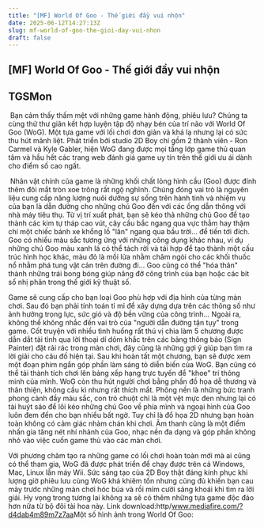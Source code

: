 ```yaml
---
title: "[MF] World Of Goo - Thế giới đầy vui nhộn"
date: 2025-06-12T14:27:13Z
slug: mf-world-of-goo-the-gioi-day-vui-nhon
draft: false
---
```


## [MF] World Of Goo - Thế giới đầy vui nhộn

## TGSMon

​ 
Bạn cảm thấy thấm mệt với những game hành động, phiêu lưu? Chúng ta cùng thử thư giãn kết hợp luyện tập độ nhạy bén của trí não với World Of Goo (WoG). Một tựa game với lối chơi đơn giản và khá lạ nhưng lại có sức thu hút mãnh liệt. Phát triển bởi studio 2D Boy chỉ gồm 2 thành viên - Ron Carmel và Kyle Gabler, hiện WoG đang được mọi tầng lớp game thủ quan tâm và hầu hết các trang web đánh giá game uy tín trên thế giới ưu ái dành cho điểm số cao ngất.
 
​ 
Nhân vật chính của game là những khối chất lỏng hình cầu (Goo) được đính thêm đôi mắt tròn xoe trông rất ngộ nghĩnh. Chúng đóng vai trò là nguyên liệu cung cấp năng lượng nuôi dưỡng sự sống trên hành tinh và nhiệm vụ của bạn là dẫn đường cho những chú Goo đến với các ống dẫn thông với nhà máy tiêu thụ. Từ vị trí xuất phát, bạn sẽ kéo thả những chú Goo để tạo thành các kim tự tháp cao vút, cây cầu bắc ngang qua vực thẳm hay thậm chí một chiếc bánh xe khổng lồ "lăn" ngang qua bầu trời… để tiến tới đích. Goo có nhiều màu sắc tương ứng với những công dụng khác nhau, ví dụ những chú Goo màu xanh lá có thể tách rời và tái hợp để tạo thành một cấu trúc hình học khác, màu đỏ là mồi lửa nhằm châm ngòi cho các khối thuốc nổ nhằm phá tung vật cản trên đường đi… Goo cũng có thể "hóa thân" thành những trái bong bóng giúp nâng đỡ công trình của bạn hoặc các bit số nhị phân trong thế giới kỹ thuật số.
 

 
Game sẽ cung cấp cho bạn loại Goo phù hợp với địa hình của từng màn chơi. Sau đó bạn phải tính toán tỉ mỉ để xây dựng dựa trên các thông số như ảnh hưởng trọng lực, sức gió và độ bền vững của công trình… Ngoài ra, không thể không nhắc đến vai trò của "người dẫn đường tận tụy" trong game. Cốt truyện với nhiều tình huống rất thú vị chia làm 5 chương được dẫn dắt tài tình qua lời thoại dí dỏm khắc trên các bảng thông báo (Sign Painter) đặt rải rác trong màn chơi, đây cũng là những gợi ý giúp bạn tìm ra lời giải cho câu đố hiện tại. Sau khi hoàn tất một chương, bạn sẽ được xem một đoạn phim ngắn góp phần làm sáng tỏ diễn biến của WoG. Bạn cũng có thể tải thành tích chơi lên bảng xếp hạng trực tuyến để "khoe" trí thông minh của mình.
WoG còn thu hút người chơi bằng phần đồ họa dễ thương và thân thiện, không cầu kì nhưng rất thích mắt. Phông nền là những bức tranh phong cảnh đầy màu sắc, con trỏ chuột chỉ là một vệt mực đen nhưng lại có tài huýt sáo để lôi kéo những chú Goo về phía mình và ngoại hình của Goo luôn đem đến cho bạn nhiều bất ngờ. Tuy chỉ là đồ họa 2D nhưng bạn hoàn toàn không có cảm giác nhàm chán khi chơi. Âm thanh cũng là một điểm nhấn gia tăng nét nhí nhảnh của Goo, nhạc nền đa dạng và góp phần không nhỏ vào việc cuốn game thủ vào các màn chơi.
 

 
Với phương châm tạo ra những game có lối chơi hoàn toàn mới mà ai cũng có thể tham gia, WoG đã được phát triển để chạy được trên cả Windows, Mac, Linux lẫn máy Wii. Sức sáng tạo của 2D Boy thật đáng kính phục khi lượng giờ phiêu lưu cùng WoG khá khiêm tốn nhưng cũng đủ khiến bạn cau mày trước những màn chơi hóc búa và rồi mỉm cười sảng khoái khi tìm ra lời giải. Hy vọng trong tương lai không xa sẽ có thêm những tựa game độc đáo hơn nữa từ bộ đôi tài hoa này.
Link download:​http/www.mediafire.com/?d4dab4m89m7z7aa​ ​ ​Một số hình ảnh trong World Of Goo:​ ​​ ​​ ​​ ​​ ​​ ​​ ​​ ​​ ​​ ​​